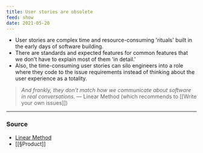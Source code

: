 ```yaml
---
title: User stories are obsolete
feed: show
date: 2021-05-20
---
```


- User stories are complex time and resource-consuming 'rituals' built in the early days of software building. 
- There are standards and expected features for common features that we don't have to explain most of them 'in detail.'
- Also, the time-consuming user stories can silo engineers into a role where they code to the issue requirements instead of thinking about the user experience as a totality. 

> *And frankly, they don’t match how we communicate about software in real conversations.* — Linear Method (which recommends to [[Write your own issues]])

--- 

### Source
- [Linear Method](https://linear.app/method)
- [[§Product]]